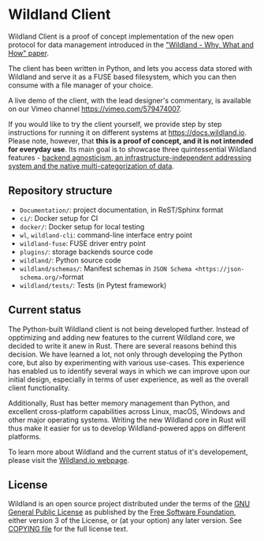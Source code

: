 # Wildland Client

Wildland Client is a proof of concept implementation of the new open protocol for data management introduced in the ["Wildland - Why, What and How" paper](https://golem.foundation/resources/documents/wildland-w2h.pdf).

The client has been written in Python, and lets you access data stored with Wildland and serve it as a FUSE based filesystem, which you can then consume with a file manager of your choice.

A live demo of the client, with the lead designer's commentary, is available on our Vimeo channel https://vimeo.com/579474007.

If you would like to try the client yourself, we provide step by step instructions for running it on different systems at https://docs.wildland.io. Please note, however, that **this is a proof of concept, and it is not intended for everyday use**. Its main goal is to showcase three quintessential Wildland features - [backend agnosticism, an infrastructure-independent addressing system and the native multi-categorization of data](https://wildland.io/2021/06/11/introducing-client-v0.1.html).

## Repository structure

* ``Documentation/``: project documentation, in ReST/Sphinx format
* ``ci/``: Docker setup for CI
* ``docker/``: Docker setup for local testing
* ``wl``, ``wildland-cli``: command-line interface entry point
* ``wildland-fuse``: FUSE driver entry point
* ``plugins/``: storage backends source code
* ``wildland/``: Python source code
* ``wildland/schemas/``: Manifest schemas in `JSON Schema <https://json-schema.org/>`format
* ``wildland/tests/``: Tests (in Pytest framework)

## Current status

The Python-built Wildland client is not being developed further. Instead of opptimizing and adding new features to the current Wildland core, we decided to write it anew in Rust. There are several reasons behind this decision. We have learned a lot, not only through developing the Python core, but also by experimenting with various use-cases. This experience has enabled us to identify several ways in which we can improve upon our initial design, especially in terms of user experience, as well as the overall client functionality.

Additionally, Rust has better memory management than Python, and excellent cross-platform capabilities across Linux, macOS, Windows and other major operating systems. Writing the new Wildland core in Rust will thus make it easier for us to develop Wildland-powered apps on different platforms.

To learn more about Wildland and the current status of it's developement, please visit the [Wildland.io webpage](https://wildland.io).

## License

Wildland is an open source project distributed under the terms of the [GNU General Public License](https://www.gnu.org/licenses/gpl-3.0.en.html) as published by the [Free Software Foundation](https://www.fsf.org/), either version 3 of the License, or (at your option) any later version. See [COPYING file](https://gitlab.com/wildland/wildland-client/-/blob/master/COPYING) for the full license text.